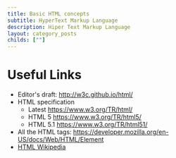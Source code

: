 ```yaml
---
title: Basic HTML concepts
subtitle: HyperText Markup Language
description: Hiper Text Markup Language
layout: category_posts
childs: [""]
---
```



Useful Links
============

+ Editor's draft: <http://w3c.github.io/html/>
+ HTML specification
  + Latest <https://www.w3.org/TR/html/>
  + HTML 5 <https://www.w3.org/TR/html5/>
  + HTML 5.1 <https://www.w3.org/TR/html51/>
+ All the HTML tags: <https://developer.mozilla.org/en-US/docs/Web/HTML/Element>
+ [HTML Wikipedia](https://en.wikipedia.org/wiki/HTML)
